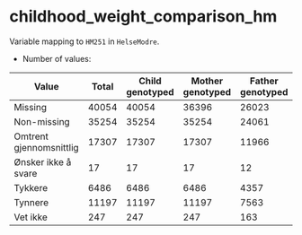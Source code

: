 # childhood_weight_comparison_hm
Variable mapping to `HM251` in `HelseModre`.
- Number of values:

| Value | Total | Child genotyped | Mother genotyped | Father genotyped |
| ----- | ----- | --------------- | ---------------- | ---------------- |
| Missing | 40054 | 40054 | 36396 | 26023 |
| Non-missing | 35254 | 35254 | 35254 | 24061 |
| Omtrent gjennomsnittlig | 17307 | 17307 | 17307 |11966 |
| Ønsker ikke å svare | 17 | 17 | 17 |12 |
| Tykkere | 6486 | 6486 | 6486 |4357 |
| Tynnere | 11197 | 11197 | 11197 |7563 |
| Vet ikke | 247 | 247 | 247 |163 |



